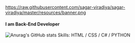 https://raw.githubusercontent.com/sagar-viradiya/sagar-viradiya/master/resources/banner.png
#### I am Back-End Developer


![Anurag's GitHub stats](https://github-readme-stats.vercel.app/api?username=AhmedHajiyev&theme=dark&show_icons=true)
Skills: HTML / CSS / C# / PYTHON 








